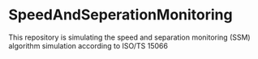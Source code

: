 # SpeedAndSeperationMonitoring
This repository is simulating the speed and separation monitoring (SSM) algorithm simulation according to ISO/TS 15066
